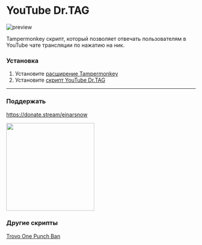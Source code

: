 # YouTube Dr.TAG
![preview](https://user-images.githubusercontent.com/18613872/183209950-40aee678-d034-4dde-b687-f03b117b0537.png)

Tampermonkey скрипт, который позволяет отвечать пользователям в YouTube чате трансляции по нажатию на ник.

### Установка
1. Установите [расширение Tampermonkey](https://www.tampermonkey.net/)
2. Установите [скрипт YouTube Dr.TAG](https://github.com/einarsnow/youtube-dr-tag/raw/main/youtube-dr-tag.user.js)
____
### Поддержать
https://donate.stream/einarsnow

<img src="https://user-images.githubusercontent.com/18613872/185506244-e857f330-b615-4068-9be1-0e4f8a18feb3.png" width="234">

### Другие скрипты
[Trovo One Punch Ban](https://github.com/einarsnow/trovo-one-punch-ban)
